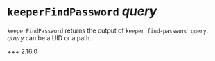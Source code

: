 # `keeperFindPassword` *query*

`keeperFindPassword` returns the output of `keeper find-password query`. *query*
can be a UID or a path.

+++ 2.16.0
